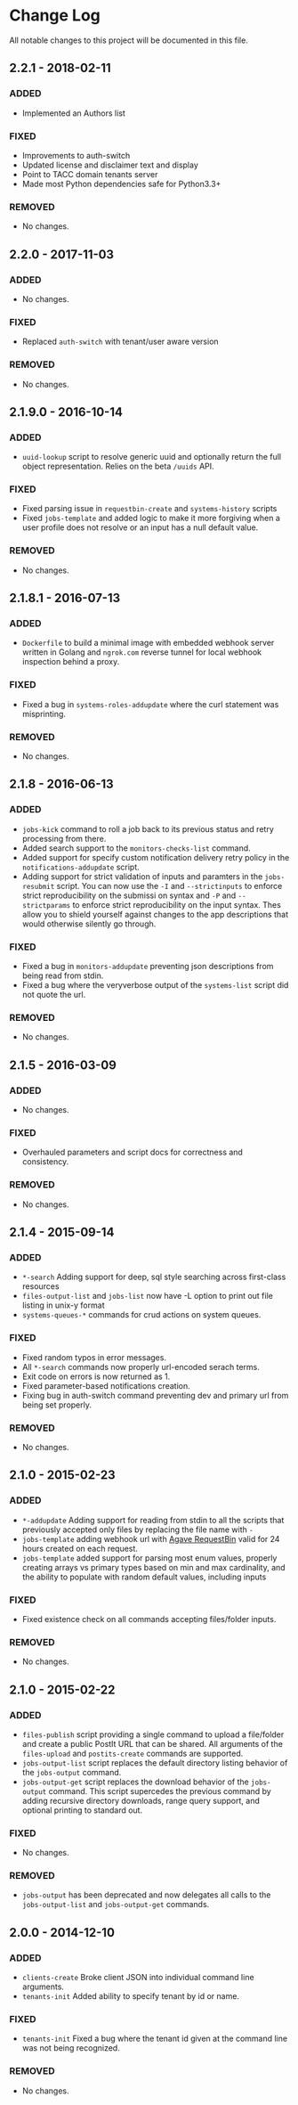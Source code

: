 # Change Log
All notable changes to this project will be documented in this file.

## 2.2.1 - 2018-02-11
### ADDED
- Implemented an Authors list

### FIXED
- Improvements to auth-switch
- Updated license and disclaimer text and display
- Point to TACC domain tenants server
- Made most Python dependencies safe for Python3.3+

### REMOVED
- No changes.

## 2.2.0 - 2017-11-03
### ADDED
- No changes.

### FIXED
- Replaced `auth-switch` with tenant/user aware version

### REMOVED
- No changes.

## 2.1.9.0 - 2016-10-14
### ADDED
- `uuid-lookup` script to resolve generic uuid and optionally return the full object representation. Relies on the beta `/uuids` API.

### FIXED
- Fixed parsing issue in `requestbin-create` and `systems-history` scripts
- Fixed `jobs-template` and added logic to make it more forgiving when a user profile does not resolve or an input has a null default value.

### REMOVED
- No changes.


## 2.1.8.1 - 2016-07-13
### ADDED
- `Dockerfile` to build a minimal image with embedded webhook server written in Golang and `ngrok.com` reverse tunnel for local webhook inspection behind a proxy. 

### FIXED
- Fixed a bug in `systems-roles-addupdate` where the curl statement was misprinting.

### REMOVED
- No changes.


## 2.1.8 - 2016-06-13
### ADDED
- `jobs-kick` command to roll a job back to its previous status and retry processing from there.
- Added search support to the `monitors-checks-list` command.
- Added support for specify custom notification delivery retry policy in the `notifications-addupdate` script.
- Adding support for strict validation of inputs and paramters in the `jobs-resubmit` script. You can now use the `-I` and `--strictinputs` to enforce strict reproducibility on the submissi    on syntax and `-P` and  `--strictparams` to enforce strict reproducibility on the input syntax. Thes allow you to shield yourself against changes to the app descriptions that would otherwise silently go through. 

### FIXED
- Fixed a bug in `monitors-addupdate` preventing json descriptions from being read from stdin.
- Fixed a bug where the veryverbose output of the `systems-list` script did not quote the url.

### REMOVED
- No changes.


## 2.1.5 - 2016-03-09
### ADDED
- No changes.

### FIXED
- Overhauled parameters and script docs for correctness and consistency.

### REMOVED
- No changes.

## 2.1.4 - 2015-09-14
### ADDED
- `*-search` Adding support for deep, sql style searching across first-class resources
- `files-output-list` and `jobs-list` now have -L option to print out file listing in unix-y format
- `systems-queues-*` commands for crud actions on system queues.

### FIXED
- Fixed random typos in error messages.
- All `*-search` commands now properly url-encoded serach terms.
- Exit code on errors is now returned as 1.
- Fixed parameter-based notifications creation.
- Fixing bug in auth-switch command preventing dev and primary url from being set properly.

### REMOVED
- No changes.

## 2.1.0 - 2015-02-23
### ADDED
- `*-addupdate` Adding support for reading from stdin to all the scripts that previously accepted only files by replacing the file name with `-`
- `jobs-template` adding webhook url with [Agave RequestBin](http://requestbin.agaveapi.co/) valid for 24 hours created on each request.
- `jobs-template` added support for parsing most enum values, properly creating arrays vs primary types based on min and max cardinality, and the ability to populate with random default values, including inputs

### FIXED
- Fixed existence check on all commands accepting files/folder inputs.

### REMOVED
- No changes.


## 2.1.0 - 2015-02-22
### ADDED
- `files-publish` script providing a single command to upload a file/folder and create a public PostIt URL that can be shared. All arguments of the `files-upload` and `postits-create` commands are supported.
- `jobs-output-list` script replaces the default directory listing behavior of the `jobs-output` command.
- `jobs-output-get` script replaces the download behavior of the `jobs-output` command. This script supercedes the previous command by adding recursive directory downloads, range query support, and optional printing to standard out.

### FIXED
- No changes.

### REMOVED
- `jobs-output` has been deprecated and now delegates all calls to the `jobs-output-list` and `jobs-output-get` commands.


## 2.0.0 - 2014-12-10
### ADDED
- `clients-create` Broke client JSON into individual command line arguments.
- `tenants-init` Added ability to specify tenant by id or name.

### FIXED
- `tenants-init` Fixed a bug where the tenant id given at the command line was not being recognized.

### REMOVED
- No changes.
